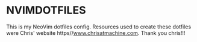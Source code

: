 # NVIMDOTFILES
This is my NeoVim dotfiles config. 
Resources used to create these dotfiles were Chris' website https//www.chrisatmachine.com. 
Thank you chris!!!
